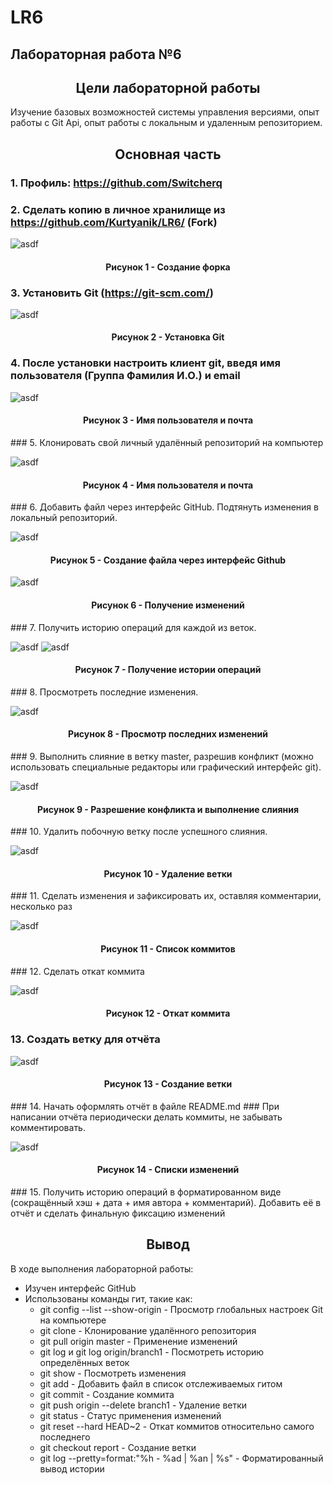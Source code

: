 # LR6
## Лабораторная работа №6

<h2 align="center"> Цели лабораторной работы</h2>
Изучение базовых возможностей системы
управления версиями, опыт работы с Git Api, опыт работы с локальным и
удаленным репозиторием.

<h2 align="center"> Основная часть</h2>

### 1. Профиль: https://github.com/Switcherq


### 2. Сделать копию в личное хранилище из https://github.com/Kurtyanik/LR6/ (Fork)

![asdf](screenshots/Снимок16.JPG)
<h4 align="center">Рисунок 1 - Создание форка</h4>

### 3. Установить Git (https://git-scm.com/)

![asdf](screenshots/Снимок12.JPG)
<h4 align="center">Рисунок 2 - Установка Git</h4>

### 4. После установки настроить клиент git, введя имя пользователя (Группа Фамилия И.О.) и email
![asdf](screenshots/Снимок13.JPG)
<h4 align="center">Рисунок 3 - Имя пользователя и почта</h4>
### 5. Клонировать свой личный удалённый репозиторий на компьютер

![asdf](screenshots/Снимок1.JPG)

<h4 align="center">Рисунок 4 - Имя пользователя и почта</h4>
### 6. Добавить файл через интерфейс GitHub. Подтянуть изменения в локальный репозиторий.

![asdf](screenshots/Снимок2.JPG)
<h4 align="center">Рисунок 5 - Создание файла через интерфейс Github</h4>

![asdf](screenshots/Снимок3.JPG)

<h4 align="center">Рисунок 6 - Получение изменений</h4>
### 7. Получить историю операций для каждой из веток.

![asdf](screenshots/Снимок4.JPG)
![asdf](screenshots/Снимок5.JPG)

<h4 align="center">Рисунок 7 - Получение истории операций</h4>
### 8. Просмотреть последние изменения.

![asdf](screenshots/Снимок6.JPG)

<h4 align="center">Рисунок 8 - Просмотр последних изменений</h4>
### 9. Выполнить слияние в ветку master, разрешив конфликт (можно использовать специальные редакторы или графический интерфейс git).



![asdf](screenshots/Снимок7.JPG)

<h4 align="center">Рисунок 9 - Разрешение конфликта и выполнение слияния</h4>
### 10. Удалить побочную ветку после успешного слияния.

![asdf](screenshots/Снимок9.JPG)
<h4 align="center">Рисунок 10 - Удаление ветки</h4>
### 11. Сделать изменения и зафиксировать их, оставляя комментарии, несколько раз


![asdf](screenshots/Снимок11.JPG)
<h4 align="center">Рисунок 11 - Список коммитов</h4>
### 12. Сделать откат коммита

![asdf](screenshots/Снимок14.JPG)
<h4 align="center">Рисунок 12 - Откат коммита</h4>

### 13. Создать ветку для отчёта


![asdf](screenshots/Снимок17.JPG)
<h4 align="center">Рисунок 13 - Создание ветки</h3>
### 14. Начать оформлять отчёт в файле README.md
### При написании отчёта периодически делать коммиты, не забывать комментировать.

![asdf](screenshots/Снимок15.JPG)

<h4 align="center">Рисунок 14 - Списки изменений</h4>
### 15. Получить историю операций в форматированном виде (сокращённый хэш + дата + имя автора + комментарий). Добавить её в отчёт и сделать финальную фиксацию изменений


<h2 align="center"> Вывод </h2>
В ходе выполнения лабораторной работы:
<ul>  
<li>Изучен интерфейс GitHub</li>
<li>
Использованы команды гит, такие как:
<ul>
<li>
git config --list --show-origin - Просмотр глобальных настроек Git на компьютере 
</li>
<li>
git clone - Клонирование удалённого репозитория 
</li>
<li>
git pull origin master - Применение изменений  
</li>
<li>
git log и git log origin/branch1 - Посмотреть историю определённых веток 
</li>
<li>
git show - Посмотреть изменения 
</li>
<li>
git add - Добавить файл в список отслеживаемых гитом  
</li>
<li>
git commit - Создание коммита  
</li>
<li>
git push origin --delete branch1 - Удаление ветки  
</li>
<li>
git status - Статус применения изменений  
</li>
<li>
git reset --hard HEAD~2 - Откат коммитов относительно самого последнего  
</li>
<li>
git checkout report - Создание ветки  
</li>
<li>
git log --pretty=format:"%h - %ad | %an | %s" - Форматированный вывод истории  
</li>
</ul>
</li>
</ul>
